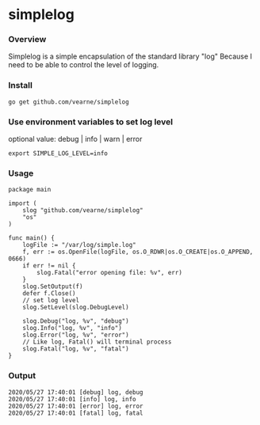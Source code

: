 # simplelog

### Overview
Simplelog is a simple encapsulation of the standard library "log"
Because I need to be able to control the level of logging.

### Install
```
go get github.com/vearne/simplelog
```

### Use environment variables to set log level
optional value: debug | info | warn | error
```
export SIMPLE_LOG_LEVEL=info
```


### Usage

```
package main

import (
	slog "github.com/vearne/simplelog"
	"os"
)

func main() {
	logFile := "/var/log/simple.log"
	f, err := os.OpenFile(logFile, os.O_RDWR|os.O_CREATE|os.O_APPEND, 0666)
	if err != nil {
		slog.Fatal("error opening file: %v", err)
	}
	slog.SetOutput(f)
	defer f.Close()
	// set log level
	slog.SetLevel(slog.DebugLevel)

	slog.Debug("log, %v", "debug")
	slog.Info("log, %v", "info")
	slog.Error("log, %v", "error")
	// Like log, Fatal() will terminal process
	slog.Fatal("log, %v", "fatal")
}
```

### Output
```
2020/05/27 17:40:01 [debug] log, debug
2020/05/27 17:40:01 [info] log, info
2020/05/27 17:40:01 [error] log, error
2020/05/27 17:40:01 [fatal] log, fatal
```

